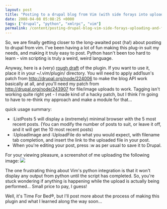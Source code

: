```yaml
---
layout: post
title: "Posting to a drupal blog from Vim (with side forays into uploading and free tagging)"
date: 2008-04-08 05:08:25 +0000
tags: ["drupal", "python", "xmlrpc", "vim"]
permalink: /content/posting-drupal-blog-vim-side-forays-uploading-and-free-tagging
---
```




So, we are finally getting closer to the long-awaited post (ha!) about
posting to drupal from vim. I've been having a lot of fun making this
plug-in suit my needs, and making it truly easy to post. Python hasn't
been too hard to learn - vim scripting is truly a weird, weird language.

Anyway, here is a (very) [rough
draft](http://reluctanthacker.rollett.org/sites/default/files/drupal_blog.vim)
of the plugin. If you want to use it, place it in your \~/.vim/plugin/
directory. You will need to apply add1sun's patch from
<http://drupal.org/node/224006> to make the blog API work basically at
all, and you'll need my patch from <http://drupal.org/node/243907> for
file/image uploads to work. Tagging isn't working quite right yet - I
made kind of a hacky patch, but I think I'm going to have to re-think
my approach and make a module for that\...

quick usage summary:

-   :ListPosts 5 will display a (extremely) minimal browser with the 5
    most recent posts. (You can modify the number of posts to suit, or
    leave it off, and it will get the 10 most recent posts)
-   :UploadImage and :UploadFile do what you would expect, with filename
    tab completion, and insert the link to the uploaded file in your
    post.
-   When you're editing your post, press :w as per usual to save it to
    Drupal.

For your viewing pleasure, a screenshot of me uploading the following
image:
![](http://reluctanthacker.rollett.org/sites/default/files/Picture%205.png)

The one frustrating thing about Vim's python integration is that it
won't display any output from python until the script has completed.
So, you're stuck wondering if anything is happening while the upload is
actually being performed\... Small price to pay, I guess!

Well, it's Time For Bed®, but I'll post more about the process of
making this plugin and what I learned along the way soon\...




